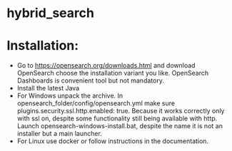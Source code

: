 # hybrid_search

# Installation:
- Go to https://opensearch.org/downloads.html and download OpenSearch choose the installation variant you like. OpenSearch Dashboards is convenient tool but not mandatory.
- Install the latest Java
- For Windows unpack the archive. In opensearch_folder/config/opensearch.yml make sure plugins.security.ssl.http.enabled: true. Because it works correctly only with ssl on, despite some functionality still being available with http. Launch opensearch-windows-install.bat, despite the name it is not an installer but a main launcher.
- For Linux use docker or follow instructions in the documentation.
